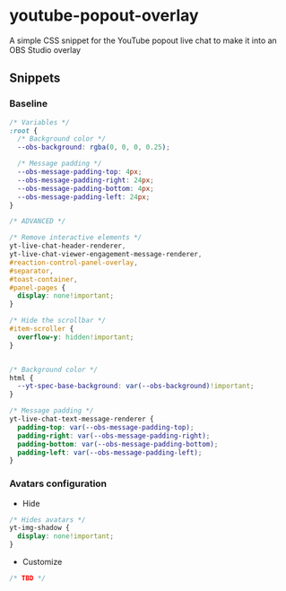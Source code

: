 # youtube-popout-overlay
A simple CSS snippet for the YouTube popout live chat to make it into an OBS Studio overlay

## Snippets
### Baseline

```css
/* Variables */
:root {
  /* Background color */
  --obs-background: rgba(0, 0, 0, 0.25);

  /* Message padding */
  --obs-message-padding-top: 4px;
  --obs-message-padding-right: 24px;
  --obs-message-padding-bottom: 4px;
  --obs-message-padding-left: 24px;
}

/* ADVANCED */

/* Remove interactive elements */
yt-live-chat-header-renderer,
yt-live-chat-viewer-engagement-message-renderer,
#reaction-control-panel-overlay,
#separator,
#toast-container,
#panel-pages {
  display: none!important;
}

/* Hide the scrollbar */
#item-scroller {
  overflow-y: hidden!important;
}


/* Background color */
html {
  --yt-spec-base-background: var(--obs-background)!important;
}

/* Message padding */
yt-live-chat-text-message-renderer {
  padding-top: var(--obs-message-padding-top);
  padding-right: var(--obs-message-padding-right);
  padding-bottom: var(--obs-message-padding-bottom);
  padding-left: var(--obs-message-padding-left);
}
```

### Avatars configuration
- Hide
```css
/* Hides avatars */
yt-img-shadow {
  display: none!important;
}
```
- Customize
```css
/* TBD */
```
